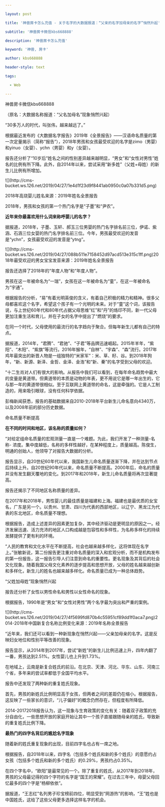 ---
layout: post
title: '神兽房卡怎么充值 - 关于名字的大数据报道：“父亲的名字加母亲的名字”悄然升起'
subtitle: '神兽房卡微信kbs668888'
description: '神兽房卡怎么充值'
keyword: '神兽, 房卡'
author: kbs668888
header-style: text
tags:
  - Web
---
神兽房卡微信kbs668888

（原名：大数据名称报道：“父名加母名”现象悄然兴起）

“30多万人的时代，叫张伟，越来越远了。”

根据最近发布的《大数据名字报告》2019年《全景报告》——汉语命名质量的第一次定量揭示（简称“报告”），2018年男孩和女孩最受欢迎的名字是zimo（男婴）和yinuo（女婴）、ychn（男婴）和y（女婴）。

报告还分析了“10岁后”姓名之间的性别差异越来越明显，“男女”和“女性对男性”姓名的比例有所下降。此外，自2014年以来，尝试采用“新多姓”（父姓+母姓）的新生儿比例有所增加。

![](http://cms-
bucket.ws.126.net/2019/04/27/1e4d1f23d9f8441ab0950c0a07b331d5.png)

2018年高烧婴儿姓名来源：2019年姓名全景报告

2018年，男孩和女孩的第一个热门名字是“子墨”和“尹农”。

 **近年来你最喜欢用什么词来称呼婴儿的名字？**

据报道，2018年，子墨、玉轩、郝玉三位男婴的热门名字排名前三位，伊诺、紫涵、石涵三位女婴的热门名字排名前三位。今年，男孩最受欢迎的发音是“ychn”，女孩最受欢迎的发音是“ytng”。

![](http://cms-
bucket.ws.126.net/2019/04/27/088b511e7158452d97acd513e315c1ff.png)2018年最受欢迎的男女宝宝发音来源：2019年姓名全景报告

报告还选择了2018年的“年度人物”和“年度人物”。

男孩在这一年被命名为“一瑞”，女孩在这一年被命名为“童”，在这一年被命名为“宇通”。

根据报告的分析，“易”有着光明英俊的含义，有着自己积极的精力和精神。很多父母都喜欢这个名字，希望这个孩子有一个光明的未来。对于“童”这个词，该报告说，与上世纪60年代和80年代占据父母思维“红”和“丹”的烙印不同，新一代父母更加注重生活和育儿，并在子女的名字中提出了“燃烧”的要求。

在同一个时代，父母使用的最流行的名字趋向于聚合。但每年新生儿都有自己的特点。

据报道，2014年，“君腾”、“君驰”、“子君”等品牌迅速崛起。2015年羊年，“紫阳”、“木阳”、“紫旗”等流行。2016年猴年，“自林”、“宇森”、“森”流行。2017年鸡年最突出的新晋人物是一组独特的“米家军”：米、草、籽、谷。到2018年狗年，“新、新源、新泽、金哲、金泽、金浩”和“新、秦”的名字受到父母的欢迎。

“十二生肖对人们有很大的影响。从报告中我们可以看到，在每年命名趋势中最大的变量是黄道带。但黄道带的本质是动物的年表，更不用说它是哪一年出生的，它与那一年的黄道带很相似。至于互联网上黄道带的命名，这是牵强的。它是人工制造的，用来吸引眼球，没有任何科学依据。

彭梅新闻获悉，报告的基础数据来自2010-2018年平台新生儿命名意向4340万，以及2008年前的部分历史数据。

命名质量不断提高

 **在不同的时间和地区，该名称的质量如何？**

“对给定组命名质量的宏观测量一直是一个难题。为此，我们开发了一种测量-名称-
浓度。集中度越低，名称的多样性越好，在某种程度上，质量越高。陈俊生，明通的创始人，他领导了对报告大数据的分析。

报告显示，自20世纪60年代以来，我国新生儿命名质量逐渐下降，并在达到节点后持续上升。自20世纪90年代以来，命名质量不断提高。2000年后，命名的质量并没有发生翻天覆地的变化。到2017年和2018年，新生儿命名质量将再次显著提高。

报告还揭示了不同地区名称质量的差异。

在2017年和2018年，男性婴儿的最佳质量是福建和上海。福建也是最优质的女宝名，广东是另一个。以贵州、甘肃、四川为代表的西部地区，以辽宁、黑龙江为代表的东北地区，命名质量不理想。

根据报告，造成上述差异的因素更加复杂，其中经济驱动是更明显的原因之一。经济发展迅速、活力充沛的地区人口构成越是包容性和多样性，为名称多样化的持续发酵提供了更有利的环境。

“人民的教育和文化水平在不断提高，社会也越来越多样化，这将体现在名字上。”张敏新说，第二份报告更注重对命名质量的深入和宏观分析，而不是机构发布的第一份报告，这一报告引导人们注意到命名的重要性。更名现象及其背后的社会文化现象。随着我国父母文化素养的逐步提高和思想开放，父母的姓名越来越创新和多样化，新生儿的姓名也越来越多样化。命名质量已成为一种总体趋势。

“父姓加母姓”现象悄然兴起

报告还分析了女性以男性命名和男性以女性命名的现象。

根据报告，1990年是“男女”和“女性对男性”两个名字最为突出和严重的案例。

![](http://cms-
bucket.ws.126.net/2019/04/27/4f5699fd870b4c55951cf89dd1f0aca7.png)2014-2018年中国新复合名称比例变化来源：2019年名称全景报告

“近年来，我们还可以看到一种新现象在悄然兴起——父亲加母亲的名字。这是反映妇女地位和性别平等改善的现象。

报告显示，从2014年到2017年，尝试“新姓”的新生儿比例迅速上升，四年内翻了一番，男孩达到2.51%。女性婴儿也上升到1.73%。

在地域上，云南是新复合姓氏的前沿。在北京、天津、河北、华东、山东、河南三个省，多年来的尝试率都低于全国平均水平。

报告中还发现了两种新的重复姓氏现象。

首先，男孩的新姓氏比例明显高于女孩，但两者之间的差距仍在缩小。根据报告，这反映了一些家长的意识，“儿子偏好”的概念仍然存在，但程度有所降低。

2014-20172018报告认为，这一现象与生育政策的变化有关：随着双子政策的充分自由化，一些思想开放的家庭开始让其中一个孩子直接跟随母亲的姓氏，导致新的重复姓氏比例下降。

 **最热门的四字名背后的尴尬名字现象**

随着新的姓氏重复现象的出现，目前四字名也占有一席之地。

根据报告，自2018年以来，四字名（包括多个姓氏和新的多个姓氏）的意愿约占女孩（包括多个姓氏和新的多个姓氏）的0.29%，男孩约占0.35%。

在四个字名中，“欧阳”是最常见的一个。除了重复的姓氏，从2017年到2018年，男孩的父母最记得的四个字符的名字是“国王的荣耀”。在过去三年中，母婴父母回忆最多的四个字是“杨柳依依”。

据报道，“王志红”名列男子珍宝榜前四位，明显受到“网游热”的影响，“王”姓也是中国姓氏，这给了这些父母更多选择这样名字的机会。

